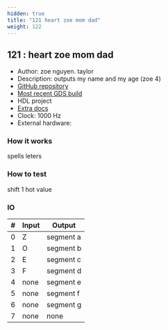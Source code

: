 ```yaml
---
hidden: true
title: "121 heart zoe mom dad"
weight: 122
---
```


## 121 : heart zoe mom dad

* Author: zoe nguyen.  taylor
* Description: outputs my name and my age (zoe 4)
* [GitHub repository](https://github.com/zoent/tt02-zoe-chip)
* [Most recent GDS build](https://github.com/zoent/tt02-zoe-chip/actions/runs/3457593544)
* HDL project
* [Extra docs]()
* Clock: 1000 Hz
* External hardware: 



### How it works

spells leters

### How to test

shift 1 hot value

### IO

| # | Input        | Output       |
|---|--------------|--------------|
| 0 | Z  | segment a |
| 1 | O  | segment b |
| 2 | E  | segment c |
| 3 | F  | segment d |
| 4 | none  | segment e |
| 5 | none  | segment f |
| 6 | none  | segment g |
| 7 | none  | none |
